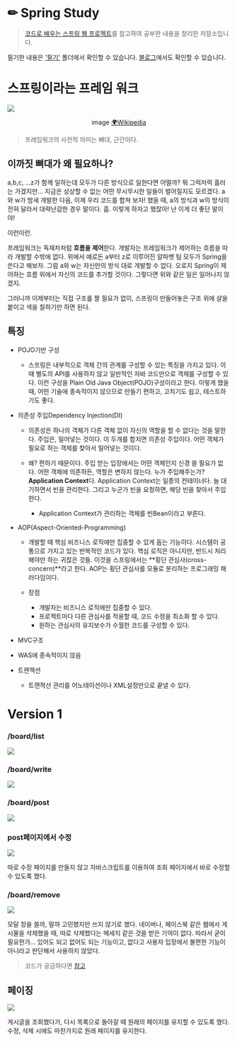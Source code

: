 # ✏ Spring Study

> [코드로 배우는 스프링 웹 프로젝트](http://www.yes24.com/Product/Goods/64340061)를 참고하여 공부한 내용을 정리한 저장소입니다.

필기한 내용은 ['필기'](https://github.com/cocodori/SpringEx/tree/master/%ED%95%84%EA%B8%B0) 폴더에서 확인할 수 있습니다.
[블로그](https://velog.io/@cocodori/series/Spring)에서도 확인할 수 있습니다.

# 스프링이라는 프레임 워크

![](https://images.velog.io/images/cocodori/post/a58ab921-eed5-48ac-b223-e4e8d8c57a41/Wood-framed_house.jpg)

<center>image <a href='https://en.wikipedia.org/wiki/Framing_(construction)'>🌍Wikipedia</a></center>

> 프레임워크의 사전적 의미는 뼈대, 근간이다.

## 이까짓 뼈대가 왜 필요하나?

 a,b,c, ...z가 함께 일하는데 모두가 다른 방식으로 일한다면 어떨까? 뭐 그럭저럭 흘러는 가겠지만... 지금은 상상할 수 없는 어떤 무시무시한 일들이 벌어질지도 모르겠다. a와 w가 밤새 개발한 다음, 이제 우리 코드를 합쳐 보자! 했을 때, a의 방식과 w의 방식이 전혀 달라서 대략난감한 경우 말이다. 흠. 이렇게 하자고 했잖아! 난 이게 더 좋단 말이야!
 
 이런이런.
 
  프레임워크는 독재차처럼 **흐름을 제어**한다. 개발자는 프레임워크가 제어하는 흐름을 따라 개발할 수밖에 없다. 위에서 예로든 a부터 z로 이루어진 알파벳 팀 모두가 Spring을 쓴다고 해보자. 그럼 a와 w는 자신만의 방식 대로 개발할 수 없다. 오로지 Spring이 제어하는 흐름 위에서 자신의 코드를 추가할 것이다. 그렇다면 위와 같은 일은 일어나지 않겠지. 

 그러니까 이제부터는 직접 구조를 짤 필요가 없이, 스프링이 만들어놓은 구조 위에 살을 붙이고 색을 칠하기만 하면 된다.
 
## 특징

- POJO기반 구성
  - 스프링은 내부적으로 객체 간의 관계를 구성할 수 있는 특징을 가지고 있다. 이때 별도의 API를 사용하지 않고 일반적인 자바 코드만으로 객체를 구성할 수 있다. 이런 구성을 Plain Old Java Object(POJO)구성이라고 한다. 이렇게 했을 때, 어떤 기술에 종속적이지 않으므로 만들기 편하고, 고치기도 쉽고, 테스트하기도 좋다.
- 의존성 주입Dependency Injection(DI)
  - 의존성은 하나의 객체가 다른 객체 없이 자신의 역할을 할 수 없다는 것을 말한다.
  주입은, 밀어넣는 것이다. 이 두개를 합치면 의존성 주입이다. 어떤 객체가 필요로 하는 객체를 찾아서 밀어넣는 것이다.
 
  - 왜?
  편하기 때문이다. 주입 받는 입장에서는 어떤 객체인지 신경 쓸 필요가 없다. 어떤 객체에 의존하든, 역할은 변하지 않는다.
  누가 주입해주는가? **Application Context**다. Application Context는 일종의 컨테이너다. 늘 대기하면서 빈을 관리한다. 그리고 누군가 빈을 요청하면, 해당 빈을 찾아서 주입한다.
  
    - Application Context가 관리하는 객체를 빈Bean이라고 부른다.
    
- AOP(Aspect-Oriented-Programming)
  - 개발할 때 핵심 비즈니스 로직에만 집중할 수 있게 돕는 기능이다. 시스템이 공통으로 가지고 있는 반복적인 코드가 있다. 핵심 로직은 아니지만, 반드시 처리해야만 하는 귀찮은 것들. 이것을 스프링에서는 **횡단 관심사(cross-concern)**라고 한다. AOP는 횡단 관심사를 모듈로 분리하는 프로그래밍 패러다임이다.
 
  - 장점
    - 개발자는 비즈니스 로직에만 집중할 수 있다.
    - 프로젝트마다 다른 관심사를 적용할 때, 코드 수정을 최소화 할 수 있다.
    - 원하는 관심사의 유지보수가 수월한 코드를 구성할 수 있다.
- MVC구조

- WAS에 종속적이지 않음

- 트랜잭션
  - 트랜젹선 관리를 어노테이션이나 XML설정만으로 끝낼 수 있다.


# Version 1

### /board/list

![](https://images.velog.io/images/cocodori/post/c6fadc7e-90d8-4677-8168-6c82236421d0/image.png)

### /board/write

![](https://images.velog.io/images/cocodori/post/856b53e5-5eaa-497d-9aa1-425f74cf896e/image.png)

### /board/post

![](https://images.velog.io/images/cocodori/post/1e71ef0c-fb91-4c55-a808-5873f695f877/ezgif.com-video-to-gif.gif)

### post페이지에서 수정

![](https://images.velog.io/images/cocodori/post/3f9257b2-fc09-4a36-8ff5-e7ad223f1058/ezgif.com-video-to-gif%20(1).gif)

따로 수정 페이지를 만들지 않고 자바스크립트를 이용하여 조회 페이지에서 바로 수정할 수 있도록 했다.

### /board/remove

![](https://images.velog.io/images/cocodori/post/fa51338b-f0ba-4e32-a74a-ca2ccdd53373/ezgif.com-video-to-gif%20(2).gif)

모달 창을 쓸까, 말까 고민했지만 쓰지 않기로 했다. 네이버나, 페이스북 같은 웹에서 게시물을 삭제했을 때, 따로 삭제했다는 메세지 같은 것을 받은 기억이 없다. 따라서 굳이 필요한가... 있어도 되고 없어도 되는 기능이고, 없다고 사용자 입장에서 불편한 기능이 아니라고 판단해서 사용하지 않았다. 

> 코드가 궁금하다면 [참고](https://github.com/cocodori/SpringEx/tree/master/board/src/main/webapp/WEB-INF/views)

## 페이징

![](https://images.velog.io/images/cocodori/post/04944875-b313-47bb-8aa7-011f48027b14/ezgif.com-video-to-gif%20(3).gif)


게시글을 조회했다가, 다시 목록으로 돌아갈 때 원래의 페이지를 유지할 수 있도록 했다.
수정, 삭제 시에도 마찬가지로 원래 페이지를 유지한다.